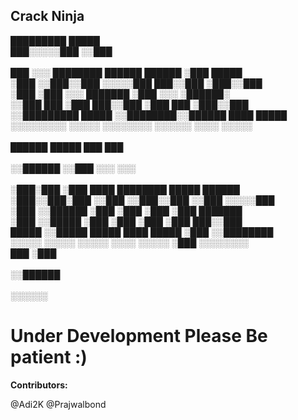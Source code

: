 ## Crack Ninja


   █████████                               █████<br />
  ███░░░░░███                             ░░███<br />   
 ███     ░░░  ████████   ██████    ██████  ░███ █████<br />
░███         ░░███░░███ ░░░░░███  ███░░███ ░███░░███<br />
░███          ░███ ░░░   ███████ ░███ ░░░  ░██████░<br />
░░███     ███ ░███      ███░░███ ░███  ███ ░███░░███<br />
 ░░█████████  █████    ░░████████░░██████  ████ █████<br />
  ░░░░░░░░░  ░░░░░      ░░░░░░░░  ░░░░░░  ░░░░ ░░░░░<br />
<br />
 ██████   █████  ███                  ███<br />   
░░██████ ░░███  ░░░                  ░░░<br />             
 ░███░███ ░███  ████  ████████       █████  ██████<br />
 ░███░░███░███ ░░███ ░░███░░███     ░░███  ░░░░░███<br />
 ░███ ░░██████  ░███  ░███ ░███      ░███   ███████<br />
 ░███  ░░█████  ░███  ░███ ░███      ░███  ███░░███<br />
 █████  ░░█████ █████ ████ █████     ░███ ░░████████<br /> 
░░░░░    ░░░░░ ░░░░░ ░░░░ ░░░░░      ░███  ░░░░░░░░<br />
                                 ███ ░███<br />     
                                ░░██████<br />         
                                 ░░░░░░<br />           
  
# Under Development Please Be patient :)

**Contributors:**

@Adi2K
@Prajwalbond
